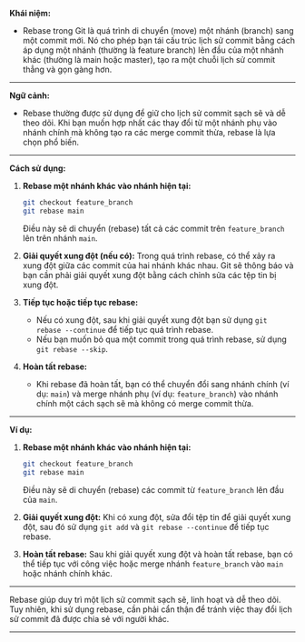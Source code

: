 **Khái niệm:**

- Rebase trong Git là quá trình di chuyển (move) một nhánh (branch) sang một commit mới. Nó cho phép bạn tái cấu trúc lịch sử commit bằng cách áp dụng một nhánh (thường là feature branch) lên đầu của một nhánh khác (thường là main hoặc master), tạo ra một chuỗi lịch sử commit thẳng và gọn gàng hơn.

---

**Ngữ cảnh:**

- Rebase thường được sử dụng để giữ cho lịch sử commit sạch sẽ và dễ theo dõi. Khi bạn muốn hợp nhất các thay đổi từ một nhánh phụ vào nhánh chính mà không tạo ra các merge commit thừa, rebase là lựa chọn phổ biến.

---

**Cách sử dụng:**

1. **Rebase một nhánh khác vào nhánh hiện tại:**

   ```bash
   git checkout feature_branch
   git rebase main
   ```

   Điều này sẽ di chuyển (rebase) tất cả các commit trên `feature_branch` lên trên nhánh `main`.

2. **Giải quyết xung đột (nếu có):**
   Trong quá trình rebase, có thể xảy ra xung đột giữa các commit của hai nhánh khác nhau. Git sẽ thông báo và bạn cần phải giải quyết xung đột bằng cách chỉnh sửa các tệp tin bị xung đột.

3. **Tiếp tục hoặc tiếp tục rebase:**

   - Nếu có xung đột, sau khi giải quyết xung đột bạn sử dụng `git rebase --continue` để tiếp tục quá trình rebase.
   - Nếu bạn muốn bỏ qua một commit trong quá trình rebase, sử dụng `git rebase --skip`.

4. **Hoàn tất rebase:**
   - Khi rebase đã hoàn tất, bạn có thể chuyển đổi sang nhánh chính (ví dụ: `main`) và merge nhánh phụ (ví dụ: `feature_branch`) vào nhánh chính một cách sạch sẽ mà không có merge commit thừa.

---

**Ví dụ:**

1. **Rebase một nhánh khác vào nhánh hiện tại:**

   ```bash
   git checkout feature_branch
   git rebase main
   ```

   Điều này sẽ di chuyển (rebase) các commit từ `feature_branch` lên đầu của `main`.

2. **Giải quyết xung đột:**
   Khi có xung đột, sửa đổi tệp tin để giải quyết xung đột, sau đó sử dụng `git add` và `git rebase --continue` để tiếp tục rebase.

3. **Hoàn tất rebase:**
   Sau khi giải quyết xung đột và hoàn tất rebase, bạn có thể tiếp tục với công việc hoặc merge nhánh `feature_branch` vào `main` hoặc nhánh chính khác.

---

Rebase giúp duy trì một lịch sử commit sạch sẽ, linh hoạt và dễ theo dõi. Tuy nhiên, khi sử dụng rebase, cần phải cẩn thận để tránh việc thay đổi lịch sử commit đã được chia sẻ với người khác.

---
